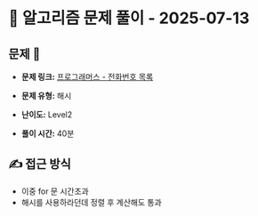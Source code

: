# 📝 알고리즘 문제 풀이 - 2025-07-13

## 문제 📖

- **문제 링크:** [프로그래머스 - 전화번호 목록](https://school.programmers.co.kr/learn/courses/30/lessons/42577)

- **문제 유형:** 해시

- **난이도:** Level2

- **풀이 시간:** 40분

## ✍ 접근 방식

- 이중 for 문 시간초과
- 해시를 사용하라던데 정렬 후 계산해도 통과
